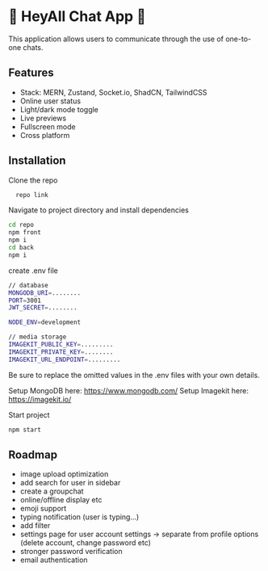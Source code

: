 # 📢 HeyAll Chat App 📢

This application allows users to communicate through the use of one-to-one chats.

## Features

- Stack: MERN, Zustand, Socket.io, ShadCN, TailwindCSS
- Online user status
- Light/dark mode toggle
- Live previews
- Fullscreen mode
- Cross platform

## Installation

Clone the repo

```bash
  repo link
```

Navigate to project directory and install dependencies

```bash
cd repo
npm front
npm i
cd back
npm i
```

create .env file

```bash
// database
MONGODB_URI=........
PORT=3001
JWT_SECRET=........

NODE_ENV=development

// media storage
IMAGEKIT_PUBLIC_KEY=.........
IMAGEKIT_PRIVATE_KEY=........
IMAGEKIT_URL_ENDPOINT=.........
```

Be sure to replace the omitted values in the .env files with your own details.

Setup MongoDB here: https://www.mongodb.com/
Setup Imagekit here: https://imagekit.io/

Start project

```bash
npm start
```

## Roadmap

- image upload optimization
- add search for user in sidebar
- create a groupchat
- online/offline display etc
- emoji support
- typing notification (user is typing...)
- add filter
- settings page for user account settings -> separate from profile options (delete account, change password etc)
- stronger password verification
- email authentication
